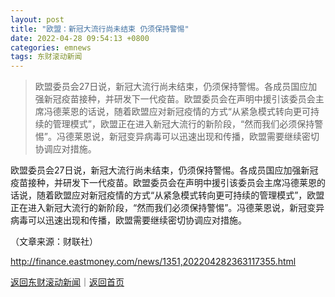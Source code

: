 ```yaml
---
layout: post
title: "欧盟：新冠大流行尚未结束 仍须保持警惕"
date: 2022-04-28 09:54:13 +0800
categories: emnews
tags: 东财滚动新闻
---
```

> 欧盟委员会27日说，新冠大流行尚未结束，仍须保持警惕。各成员国应加强新冠疫苗接种，并研发下一代疫苗。欧盟委员会在声明中援引该委员会主席冯德莱恩的话说，随着欧盟应对新冠疫情的方式“从紧急模式转向更可持续的管理模式”，欧盟正在进入新冠大流行的新阶段，“然而我们必须保持警惕”。冯德莱恩说，新冠变异病毒可以迅速出现和传播，欧盟需要继续密切协调应对措施。

<p>欧盟委员会27日说，新冠大流行尚未结束，仍须保持警惕。各成员国应加强新冠疫苗接种，并研发下一代疫苗。欧盟委员会在声明中援引该委员会主席冯德莱恩的话说，随着欧盟应对新冠疫情的方式“从紧急模式转向更可持续的管理模式”，欧盟正在进入新冠大流行的新阶段，“然而我们必须保持警惕”。冯德莱恩说，新冠变异病毒可以迅速出现和传播，欧盟需要继续密切协调应对措施。</p><p class="em_media">（文章来源：财联社）</p>

<http://finance.eastmoney.com/news/1351,202204282363117355.html>

[返回东财滚动新闻](//finews.withounder.com/emnews/)｜[返回首页](//finews.withounder.com/)